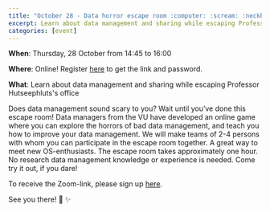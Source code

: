 ```yaml
---
title: "October 28 - Data horror escape room :computer: :scream: :neckbeard: :eyes:"
excerpt: Learn about data management and sharing while escaping Professor Hutseephluts's office!
categories: [event]
---
```


**When**: Thursday, 28 October from 14:45 to 16:00

**Where**: Online! Register [here](https://forms.gle/zoZHuK4p5LQ6fW8YA) to get the link and password.

**What**: Learn about data management and sharing while escaping Professor Hutseephluts's office

Does data management sound scary to you? Wait until you’ve done this escape room! Data managers from the VU have developed an online game where you can explore the horrors of bad data management, and teach you how to improve your data management. We will make teams of 2-4 persons with whom you can participate in the escape room together. A great way to meet new OS-enthusiasts. 
The escape room takes approximately one hour. No research data management knowledge or experience is needed. Come try it out, if you dare!

To receive the Zoom-link, please sign up [here](https://forms.gle/zoZHuK4p5LQ6fW8YA).

See you there! :wave: :sparkles:
